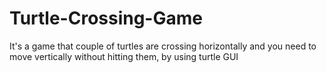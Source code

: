 # Turtle-Crossing-Game
It's a game that couple of turtles are crossing horizontally and you need to move vertically without hitting them, by using turtle GUI  
